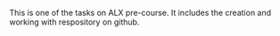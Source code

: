 This is one of the tasks on ALX pre-course.
It includes the creation and working with respository on github.

